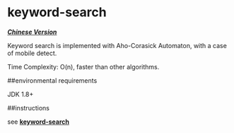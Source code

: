 keyword-search
===============


***[Chinese Version](http://www.zhixiangli.com/2015/04/13/keywords-matching/)***

Keyword search is implemented with Aho-Corasick Automaton, with a case of mobile detect.

Time Complexity: O(n), faster than other algorithms. 


##environmental requirements

JDK 1.8+


##instructions

see **[keyword-search](https://github.com/zhixiangli/keyword-search)**
